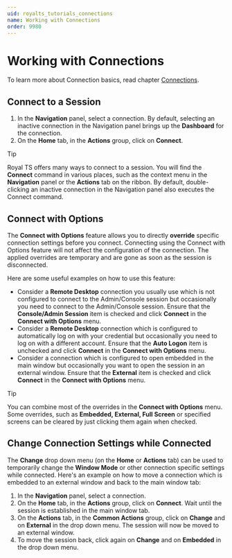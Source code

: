```yaml
---
uid: royalts_tutorials_connections
name: Working with Connections
order: 9980
---
```


# Working with Connections
To learn more about Connection basics, read chapter [Connections](xref:royalts_intro_connections).

## Connect to a Session
1.  In the **Navigation** panel, select a connection. By default, selecting an inactive connection in the Navigation panel brings up the **Dashboard** for the connection.
2.  On the **Home** tab, in the **Actions** group, click on **Connect**.

> [!Tip]
> Royal TS offers many ways to connect to a session. You will find the **Connect** command in various places, such as the context menu in the **Navigation** panel or the **Actions** tab on the ribbon. By default, double-clicking an inactive connection in the Navigation panel also executes the Connect command.

## Connect with Options
The **Connect with Options** feature allows you to directly **override** specific connection settings before you connect. Connecting using the Connect with Options feature will not affect the configuration of the connection. The applied overrides are temporary and are gone as soon as the session is disconnected.

Here are some useful examples on how to use this feature:
-   Consider a **Remote Desktop** connection you usually use which is not configured to connect to the Admin/Console session but occasionally you need to connect to the Admin/Console session. Ensure that the **Console/Admin Session** item is checked and click **Connect** in the **Connect with Options** menu.
-   Consider a **Remote Desktop** connection which is configured to automatically log on with your credential but occasionally you need to log on with a different account. Ensure that the **Auto Logon** item is unchecked and click **Connect** in the **Connect with Options** menu.
-   Consider a connection which is configured to open embedded in the main window but occasionally you want to open the session in an external window. Ensure that the **External** item is checked and click **Connect** in the **Connect with Options** menu.

> [!Tip]
> You can combine most of the overrides in the **Connect with Options** menu. Some overrides, such as **Embedded, External, Full Screen** or specified screens can be cleared by just clicking them again when checked.

## Change Connection Settings while Connected
The **Change** drop down menu (on the **Home** or **Actions** tab) can be used to temporarily change the **Window Mode** or other connection specific settings while connected. Here's an example on how to move a connection which is embedded to an external window and back to the main window tab:
1.  In the **Navigation** panel, select a connection.
2.  On the **Home** tab, in the **Actions** group, click on **Connect**. Wait until the session is established in the main window tab.
3.  On the **Actions** tab, in the **Common Actions** group, click on **Change** and on **External** in the drop down menu. The session will now be moved to an external window.
4.  To move the session back, click again on **Change** and on **Embedded** in the drop down menu.